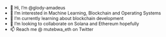 - 👋 Hi, I’m @glody-amadeus
- 👀 I’m interested in Machine Learning, Blockchain and Operating Systems
- 🌱 I’m currently learning about blockchain development
- 💞️ I’m looking to collaborate on Solana and Ethereum hopefully
- 📫 Reach me @ mutebwa_eth on Twitter

<!---
glody-amadeus/glody-amadeus is a ✨ special ✨ repository because its `README.md` (this file) appears on your GitHub profile.
You can click the Preview link to take a look at your changes.
--->
